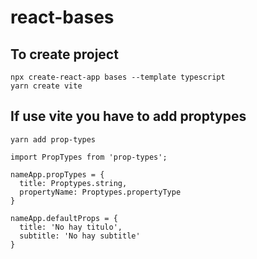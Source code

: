# react-bases

## To create project
```
npx create-react-app bases --template typescript
yarn create vite
```

## If use vite you have to add proptypes
```
yarn add prop-types

import PropTypes from 'prop-types';

nameApp.propTypes = {
  title: Proptypes.string,
  propertyName: Proptypes.propertyType
}

nameApp.defaultProps = {
  title: 'No hay titulo',
  subtitle: 'No hay subtitle'
}
```
